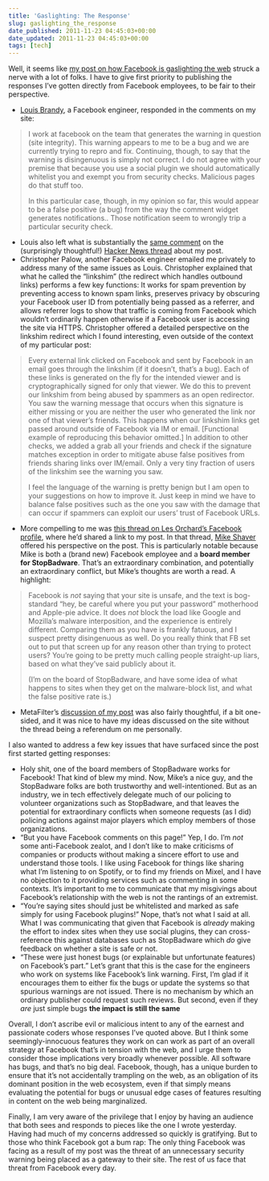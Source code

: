 ```yaml
---
title: 'Gaslighting: The Response'
slug: gaslighting_the_response
date_published: 2011-11-23 04:45:03+00:00
date_updated: 2011-11-23 04:45:03+00:00
tags: [tech]
---
```

Well, it seems like [my post on how Facebook is gaslighting the web](/2011/11/21/facebook_is_gaslighting_the_web) struck a nerve with a lot of folks. I have to give first priority to publishing the responses I’ve gotten directly from Facebook employees, to be fair to their perspective.

- [Louis Brandy](https://www.facebook.com/ldbrandy), a Facebook engineer, responded in the comments on my site:

> I work at facebook on the team that generates the warning in question (site integrity). This warning appears to me to be a bug and we are currently trying to repro and fix. Continuing, though, to say that the warning is disingenuous is simply not correct. I do not agree with your premise that because you use a social plugin we should automatically whitelist you and exempt you from security checks. Malicious pages do that stuff too.
> 
> In this particular case, though, in my opinion so far, this would appear to be a false positive (a bug) from the way the comment widget generates notifications.. Those notification seem to wrongly trip a particular security check.

- Louis also left what is substantially the [same comment](http://news.ycombinator.com/item?id=3262428) on the (surprisingly thoughtful!) [Hacker News thread](http://news.ycombinator.com/item?id=3262233) about my post.
- Christopher Palow, another Facebook engineer emailed me privately to address many of the same issues as Louis. Christopher explained that what he called the “linkshim” (the redirect which handles outbound links) performs a few key functions: It works for spam prevention by preventing access to known spam links, preserves privacy by obscuring your Facebook user ID from potentially being passed as a referrer, and allows referrer logs to show that traffic is coming from Facebook which wouldn’t ordinarily happen otherwise if a Facebook user is accessing the site via HTTPS. Christopher offered a detailed perspective on the linkshim redirect which I found interesting, even outside of the context of my particular post:

> Every external link clicked on Facebook and sent by Facebook in an email goes through the linkshim (if it doesn’t, that’s a bug). Each of these links is generated on the fly for the intended viewer and is cryptographically signed for only that viewer. We do this to prevent our linkshim from being abused by spammers as an open redirector. You saw the warning message that occurs when this signature is either missing or you are neither the user who generated the link nor one of that viewer’s friends. This happens when our linkshim links get passed around outside of Facebook via IM or email. [Functional example of reproducing this behavior omitted.] In addition to other checks, we added a grab all your friends and check if the signature matches exception in order to mitigate abuse false positives from friends sharing links over IM/email. Only a very tiny fraction of users of the linkshim see the warning you saw.
> 
> I feel the language of the warning is pretty benign but I am open to your suggestions on how to improve it. Just keep in mind we have to balance false positives such as the one you saw with the damage that can occur if spammers can exploit our users’ trust of Facebook URLs.

- More compelling to me was [this thread on Les Orchard’s Facebook profile](https://www.facebook.com/lmorchard/posts/269821943064390), where he’d shared a link to my post. In that thread, [Mike Shaver](http://shaver.off.net/diary/) offered his perspective on the post. This is particularly notable because Mike is both a (brand new) Facebook employee and a **board member for StopBadware**. That’s an extraordinary combination, and potentially an extraordinary conflict, but Mike’s thoughts are worth a read. A highlight:

> Facebook is *not* saying that your site is unsafe, and the text is bog-standard “hey, be careful where you put your password” motherhood and Apple-pie advice. It does *not* block the load like Google and Mozilla’s malware interposition, and the experience is entirely different. Comparing them as you have is frankly fatuous, and I suspect pretty disingenuous as well. Do you really think that FB set out to put that screen up for any reason other than trying to protect users? You’re going to be pretty much calling people straight-up liars, based on what they’ve said publicly about it.
> 
> (I’m on the board of StopBadware, and have some idea of what happens to sites when they get on the malware-block list, and what the false positive rate is.)

- MetaFilter’s [discussion of my post](http://www.metafilter.com/109682/Facebook-as-Malware) was also fairly thoughtful, if a bit one-sided, and it was nice to have my ideas discussed on the site without the thread being a referendum on me personally.

I also wanted to address a few key issues that have surfaced since the post first started getting responses:

- Holy shit, one of the board members of StopBadware works for Facebook! That kind of blew my mind. Now, Mike’s a nice guy, and the StopBadware folks are both trustworthy and well-intentioned. But as an industry, we in tech effectively delegate much of our policing to volunteer organizations such as StopBadware, and that leaves the potential for extraordinary conflicts when someone requests (as I did) policing actions against major players which employ members of those organizations.
- “But you have Facebook comments on this page!” Yep, I do. I’m *not* some anti-Facebook zealot, and I don’t like to make criticisms of companies or products without making a sincere effort to use and understand those tools. I like using Facebook for things like sharing what I’m listening to on Spotify, or to find my friends on Mixel, and I have no objection to it providing services such as commenting in some contexts. It’s important to me to communicate that my misgivings about Facebook’s relationship with the web is not the rantings of an extremist.
- “You’re saying sites should just be whitelisted and marked as safe simply for using Facebook plugins!” Nope, that’s not what I said at all. What I was communicating that given that Facebook is *already* making the effort to index sites when they use social plugins, they can cross-reference this against databases such as StopBadware which *do* give feedback on whether a site is safe or not.
- “These were just honest bugs (or explainable but unfortunate features) on Facebook’s part.” Let’s grant that this is the case for the engineers who work on systems like Facebook’s link warning. First, I’m glad if it encourages them to either fix the bugs or update the systems so that spurious warnings are not issued. There is no mechanism by which an ordinary publisher could request such reviews. But second, even if they *are* just simple bugs **the impact is still the same**

Overall, I don’t ascribe evil or malicious intent to any of the earnest and passionate coders whose responses I’ve quoted above. But I think some seemingly-innocuous features they work on can work as part of an overall strategy at Facebook that’s in tension with the web, and I urge them to consider those implications very broadly whenever possible. All software has bugs, and that’s no big deal. Facebook, though, has a unique burden to ensure that it’s not accidentally trampling on the web, as an obligation of its dominant position in the web ecosystem, even if that simply means evaluating the potential for bugs or unusual edge cases of features resulting in content on the web being marginalized.

Finally, I am very aware of the privilege that I enjoy by having an audience that both sees and responds to pieces like the one I wrote yesterday. Having had much of my concerns addressed so quickly is gratifying. But to those who think Facebook got a bum rap: The only thing Facebook was facing as a result of my post was the threat of an unnecessary security warning being placed as a gateway to their site. The rest of us face that threat from Facebook every day.
